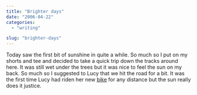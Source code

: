 ```yaml
---
title: "Brighter days"
date: "2006-04-22"
categories: 
  - "writing"

slug: "brighter-days"
---
```


Today saw the first bit of sunshine in quite a while. So much so I put on my shorts and tee and decided to take a quick trip down the tracks around here. It was still wet under the trees but it was nice to feel the sun on my back. So much so I suggested to Lucy that we hit the road for a bit. It was the first time Lucy had riden her new [bike](http://static.flickr.com/49/132962468_4e607a47aa_b.jpg) for any distance but the sun really does it justice.
